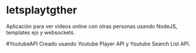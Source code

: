 # letsplaytgther
Aplicación para ver videos online con otras personas usando NodeJS, templates ejs y websockets.

#YoutubeAPI
Creado usando Youtube Player API y Youtube Search List API.
